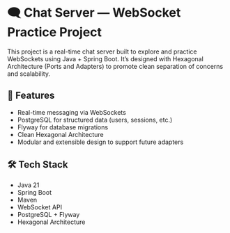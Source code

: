 # 🗨️ Chat Server — WebSocket Practice Project
This project is a real-time chat server built to explore and practice WebSockets using Java + Spring Boot.
It’s designed with Hexagonal Architecture (Ports and Adapters) to promote clean separation of concerns and scalability.

## 🚀 Features
- Real-time messaging via WebSockets
- PostgreSQL for structured data (users, sessions, etc.)
- Flyway for database migrations
- Clean Hexagonal Architecture
- Modular and extensible design to support future adapters

## 🛠️ Tech Stack
- Java 21
- Spring Boot
- Maven
- WebSocket API
- PostgreSQL + Flyway
- Hexagonal Architecture
